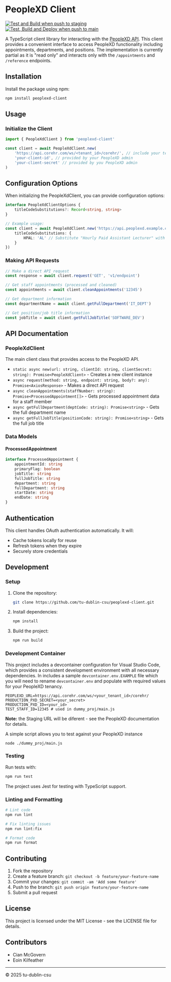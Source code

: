 # PeopleXD Client

[![Test and Build when push to staging](https://github.com/tu-dublin-csu/peoplexd-client/actions/workflows/push-staging.yml/badge.svg)](https://github.com/tu-dublin-csu/peoplexd-client/actions/workflows/push-staging.yml)
[![Test, Build and Deploy when push to main](https://github.com/tu-dublin-csu/peoplexd-client/actions/workflows/push-main.yml/badge.svg)](https://github.com/tu-dublin-csu/peoplexd-client/actions/workflows/push-main.yml)

A TypeScript client library for interacting with the [PeopleXD API](https://documenter.getpostman.com/view/3101638/TzeTHUJE/). This client provides a convenient interface to access PeopleXD functionality including appointments, departments, and positions. The implementation is currently partial as it is "read only" and interacts only with the `/appointments` and `/reference` endpoints.

## Installation

Install the package using npm:

```bash
npm install peoplexd-client
```

## Usage

### Initialize the Client

```typescript
import { PeopleXdClient } from 'peoplexd-client'

const client = await PeopleXdClient.new(
    'https://api.corehr.com/ws/<tenant_id>/corehr/', // include your tenant id
    'your-client-id', // provided by your PeopleXD admin
    'your-client-secret' // provided by you PeopleXD admin
)
```

## Configuration Options

When initializing the PeopleXdClient, you can provide configuration options:

```typescript
interface PeopleXdClientOptions {
    titleCodeSubstitutions?: Record<string, string>
}

// Example usage:
const client = await PeopleXdClient.new('https://api.peoplexd.example.com/', 'your-client-id', 'your-client-secret', {
    titleCodeSubstitutions: {
        HPAL: 'AL' // Substitute "Hourly Paid Assistant Lecturer" with "Assistant Lecturer"
    }
})
```

### Making API Requests

```typescript
// Make a direct API request
const response = await client.request('GET', 'v1/endpoint')

// Get staff appointments (processed and cleaned)
const appointments = await client.cleanAppointments('12345')

// Get department information
const departmentName = await client.getFullDepartment('IT_DEPT')

// Get position/job title information
const jobTitle = await client.getFullJobTitle('SOFTWARE_DEV')
```

## API Documentation

### PeopleXdClient

The main client class that provides access to the PeopleXD API.

- `static async new(url: string, clientId: string, clientSecret: string): Promise<PeopleXdClient>` - Creates a new client instance
- `async request(method: string, endpoint: string, body?: any): Promise<AxiosResponse>` - Makes a direct API request
- `async cleanAppointments(staffNumber: string): Promise<ProcessedAppointment[]>` - Gets processed appointment data for a staff member
- `async getFullDepartment(deptCode: string): Promise<string>` - Gets the full department name
- `async getFullJobTitle(positionCode: string): Promise<string>` - Gets the full job title

### Data Models

#### ProcessedAppointment

```typescript
interface ProcessedAppointment {
    appointmentId: string
    primaryFlag: boolean
    jobTitle: string
    fullJobTitle: string
    department: string
    fullDepartment: string
    startDate: string
    endDate: string
}
```

## Authentication

This client handles OAuth authentication automatically. It will:

- Cache tokens locally for reuse
- Refresh tokens when they expire
- Securely store credentials

## Development

### Setup

1. Clone the repository:

    ```bash
    git clone https://github.com/tu-dublin-csu/peoplexd-client.git
    ```

2. Install dependencies:

    ```bash
    npm install
    ```

3. Build the project:
    ```bash
    npm run build
    ```

### Development Container

This project includes a devcontainer configuration for Visual Studio Code, which provides a consistent development environment with all necessary dependencies. In includes a sample `devcontainer.env.EXAMPLE` file which you will need to rename `devcontainer.env` and populate with required values for your PeopleXD tenancy.

```
PEOPLEXD_URL=https://api.corehr.com/ws/<your_tenant_id>/corehr/
PRODUCTION_PXD_SECRET=<your_secret>
PRODUCTION_PXD_ID=<your_id>
TEST_STAFF_ID=12345 # used in dummy_proj/main.js
```

**Note:** the Staging URL will be diferent - see the PeopleXD documentation for details.

A simple script allows you to test against your PeopleXD instance

```
node ./dummy_proj/main.js
```

### Testing

Run tests with:

```bash
npm run test
```

The project uses Jest for testing with TypeScript support.

### Linting and Formatting

```bash
# Lint code
npm run lint

# Fix linting issues
npm run lint:fix

# Format code
npm run format
```

## Contributing

1. Fork the repository
2. Create a feature branch: `git checkout -b feature/your-feature-name`
3. Commit your changes: `git commit -am 'Add some feature'`
4. Push to the branch: `git push origin feature/your-feature-name`
5. Submit a pull request

## License

This project is licensed under the MIT License - see the LICENSE file for details.

## Contributors

- Cian McGovern
- Eoin Kilfeather

---

© 2025 tu-dublin-csu
